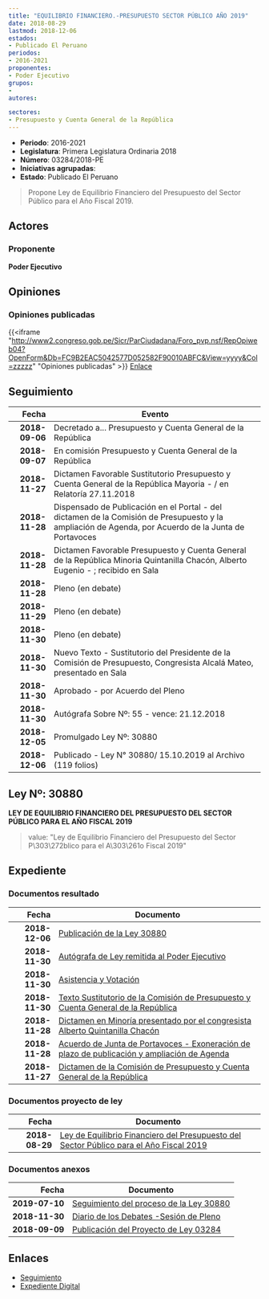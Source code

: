 ```yaml
---
title: "EQUILIBRIO FINANCIERO.-PRESUPUESTO SECTOR PÚBLICO AÑO 2019"
date: 2018-08-29
lastmod: 2018-12-06
estados:
- Publicado El Peruano
periodos:
- 2016-2021
proponentes:
- Poder Ejecutivo
grupos:
- 
autores:

sectores:
- Presupuesto y Cuenta General de la República
---
```

- **Periodo**: 2016-2021
- **Legislatura**: Primera Legislatura Ordinaria 2018
- **Número**: 03284/2018-PE
- **Iniciativas agrupadas**: 
- **Estado**: Publicado El Peruano

> Propone Ley de Equilibrio Financiero del Presupuesto del Sector Público para el Año Fiscal 2019.


## Actores

### Proponente

**Poder Ejecutivo**

## Opiniones

### Opiniones publicadas

{{<iframe "http://www2.congreso.gob.pe/Sicr/ParCiudadana/Foro_pvp.nsf/RepOpiweb04?OpenForm&Db=FC9B2EAC5042577D052582F90010ABFC&View=yyyy&Col=zzzzz" "Opiniones publicadas" >}}
[Enlace](http://www2.congreso.gob.pe/Sicr/ParCiudadana/Foro_pvp.nsf/RepOpiweb04?OpenForm&Db=FC9B2EAC5042577D052582F90010ABFC&View=yyyy&Col=zzzzz)


## Seguimiento

| Fecha | Evento |
|------:|--------|
| **2018-09-06** | Decretado a... Presupuesto y Cuenta General de la República |
| **2018-09-07** | En comisión Presupuesto y Cuenta General de la República |
| **2018-11-27** | Dictamen Favorable Sustitutorio Presupuesto y Cuenta General de la República Mayoria - / en Relatoría 27.11.2018 |
| **2018-11-28** | Dispensado de Publicación en el Portal - del dictamen de la Comisión de Presupuesto y la ampliación de Agenda, por Acuerdo de la Junta de Portavoces |
| **2018-11-28** | Dictamen Favorable Presupuesto y Cuenta General de la República Minoria Quintanilla Chacón, Alberto Eugenio - ; recibido en Sala |
| **2018-11-28** | Pleno (en debate) |
| **2018-11-29** | Pleno (en debate) |
| **2018-11-30** | Pleno (en debate) |
| **2018-11-30** | Nuevo Texto - Sustitutorio del Presidente de la Comisión de Presupuesto, Congresista Alcalá Mateo, presentado en Sala |
| **2018-11-30** | Aprobado - por Acuerdo del Pleno |
| **2018-11-30** | Autógrafa Sobre Nº: 55 - vence: 21.12.2018 |
| **2018-12-05** | Promulgado Ley Nº: 30880 |
| **2018-12-06** | Publicado - Ley N° 30880/ 15.10.2019 al Archivo (119 folios) |

## Ley Nº: 30880

**LEY DE EQUILIBRIO FINANCIERO DEL PRESUPUESTO DEL SECTOR PÚBLICO PARA EL AÑO FISCAL 2019**

> value: "Ley de Equilibrio Financiero del Presupuesto del Sector P\303\272blico para el A\303\261o Fiscal 2019"


## Expediente

### Documentos resultado

| Fecha | Documento |
|------:|-----------|
| **2018-12-06** | [Publicación de la Ley 30880](http://www.leyes.congreso.gob.pe/Documentos/2016_2021/ADLP/Normas_Legales/30880-LEY.pdf) |
| **2018-11-30** | [Autógrafa de Ley remitida al Poder Ejecutivo](http://www.leyes.congreso.gob.pe/Documentos/2016_2021/ADLP/Texto_Aprobado/AU0328420181130.pdf) |
| **2018-11-30** | [Asistencia y Votación](http://www.leyes.congreso.gob.pe/Documentos/2016_2021/Asistencia_y_Votacion/Proyectos_de_Ley/AV0328420181130..pdf) |
| **2018-11-30** | [Texto Sustitutorio de la Comisión de Presupuesto y Cuenta General de la República](http://www.leyes.congreso.gob.pe/Documentos/2016_2021/Texto_Sustitutorio/Proyectos_de_Ley/TS0328420181130..pdf) |
| **2018-11-28** | [Dictamen en Minoría presentado por el congresista Alberto Quintanilla Chacón](http://www.leyes.congreso.gob.pe/Documentos/2016_2021/Dictamenes/Proyectos_de_Ley/03284DC17MIN20181128.pdf) |
| **2018-11-28** | [Acuerdo de Junta de Portavoces - Exoneración de plazo de publicación y ampliación de Agenda](http://www.leyes.congreso.gob.pe/Documentos/2016_2021/Acuerdos/Junta_Portavoces/AJP0328220181128.pdf) |
| **2018-11-27** | [Dictamen de la Comisión de Presupuesto y Cuenta General de la República](http://www.leyes.congreso.gob.pe/Documentos/2016_2021/Dictamenes/Proyectos_de_Ley/03284DC17MAY20181127..pdf) |

### Documentos proyecto de ley

| Fecha | Documento |
|------:|-----------|
| **2018-08-29** | [Ley de Equilibrio Financiero del Presupuesto del Sector Público para el Año Fiscal 2019](http://www.leyes.congreso.gob.pe/Documentos/2016_2021/Proyectos_de_Ley_y_de_Resoluciones_Legislativas/PL0328420180829..PDF) |

### Documentos anexos

| Fecha | Documento |
|------:|-----------|
| **2019-07-10** | [Seguimiento del proceso de la Ley 30880](http://www.leyes.congreso.gob.pe/Documentos/2016_2021/Seguimiento_de_Proyectos_de_Ley/03284PL20190710.pdf) |
| **2018-11-30** | [Diario de los Debates -Sesión de Pleno](http://www2.congreso.gob.pe/Sicr/DiarioDebates/Publicad.nsf/SesionesPleno/05256D6E0073DFE9052583560001161D/$FILE/PLO-2018-16B.pdf) |
| **2018-09-09** | [Publicación del Proyecto de Ley 03284](http://www.leyes.congreso.gob.pe/Documentos/2016_2021/Proyectos_de_Ley_y_de_Resoluciones_Legislativas/PL0328220180909.pdf) |

## Enlaces

- [Seguimiento](http://www2.congreso.gob.pe/Sicr/TraDocEstProc/CLProLey2016.nsf/f7fff46988ca05b1052578e100829cc7/b0f254a739fa3110052582f9000d3e1d?OpenDocument)
- [Expediente Digital](http://www2.congreso.gob.pe/Sicr/TraDocEstProc/Expvirt_2011.nsf/visbusqptramdoc1621/03284?opendocument)

